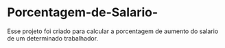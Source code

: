 # Porcentagem-de-Salario-
Esse projeto foi criado para calcular a porcentagem de aumento do salario de um determinado trabalhador.
